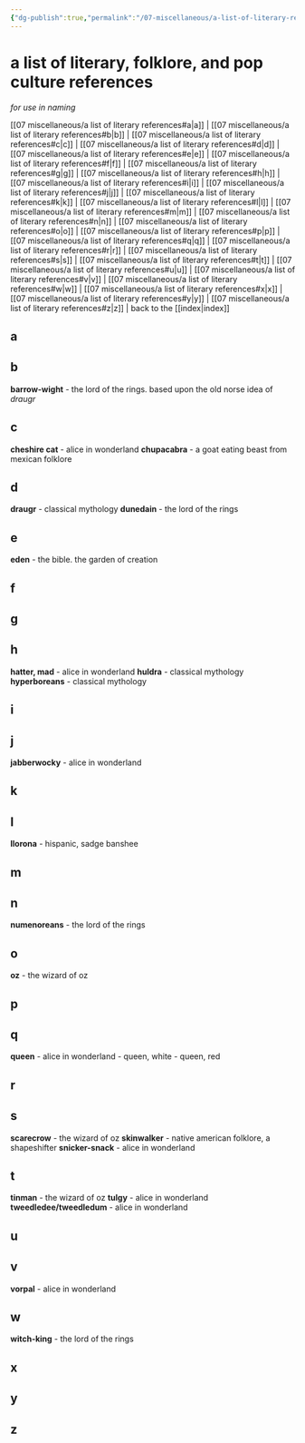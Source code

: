 ```yaml
---
{"dg-publish":true,"permalink":"/07-miscellaneous/a-list-of-literary-references/","created":"2025-01-29T08:23:12.950-06:00","updated":"2025-04-09T09:33:03.337-05:00"}
---
```


# a list of literary, folklore, and pop culture references
*for use in naming*

[[07 miscellaneous/a list of literary references#a\|a]] | [[07 miscellaneous/a list of literary references#b\|b]] | [[07 miscellaneous/a list of literary references#c\|c]] | [[07 miscellaneous/a list of literary references#d\|d]] | [[07 miscellaneous/a list of literary references#e\|e]] | [[07 miscellaneous/a list of literary references#f\|f]] | [[07 miscellaneous/a list of literary references#g\|g]] | [[07 miscellaneous/a list of literary references#h\|h]] | [[07 miscellaneous/a list of literary references#i\|i]] | [[07 miscellaneous/a list of literary references#j\|j]] | [[07 miscellaneous/a list of literary references#k\|k]] | [[07 miscellaneous/a list of literary references#l\|l]] | [[07 miscellaneous/a list of literary references#m\|m]] | [[07 miscellaneous/a list of literary references#n\|n]] | [[07 miscellaneous/a list of literary references#o\|o]] | [[07 miscellaneous/a list of literary references#p\|p]] | [[07 miscellaneous/a list of literary references#q\|q]] | [[07 miscellaneous/a list of literary references#r\|r]] | [[07 miscellaneous/a list of literary references#s\|s]] | [[07 miscellaneous/a list of literary references#t\|t]] | [[07 miscellaneous/a list of literary references#u\|u]] | [[07 miscellaneous/a list of literary references#v\|v]] | [[07 miscellaneous/a list of literary references#w\|w]] | [[07 miscellaneous/a list of literary references#x\|x]] | [[07 miscellaneous/a list of literary references#y\|y]] | [[07 miscellaneous/a list of literary references#z\|z]] | back to the [[index\|index]]
## a
## b
**barrow-wight** - the lord of the rings. based upon the old norse idea of *draugr*
## c
**cheshire cat** - alice in wonderland
**chupacabra** - a goat eating beast from mexican folklore
## d
**draugr** - classical mythology
**dunedain** - the lord of the rings
## e
**eden** - the bible. the garden of creation
## f
## g
## h
**hatter, mad** - alice in wonderland
**huldra** - classical mythology
**hyperboreans** - classical mythology
## i
## j
**jabberwocky** - alice in wonderland
## k
## l
**llorona** - hispanic, sadge banshee
## m
## n
**numenoreans** - the lord of the rings
## o
**oz** - the wizard of oz
## p
## q
**queen** - alice in wonderland
	- queen, white
	- queen, red
## r
## s
**scarecrow** - the wizard of oz
**skinwalker** - native american folklore, a shapeshifter
**snicker-snack** - alice in wonderland
## t
**tinman** - the wizard of oz
**tulgy** - alice in wonderland
**tweedledee/tweedledum** - alice in wonderland
## u
## v
**vorpal** - alice in wonderland
## w
**witch-king** - the lord of the rings
## x
## y
## z